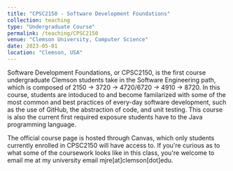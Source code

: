 ```yaml
---
title: "CPSC2150 - Software Development Foundations"
collection: teaching
type: "Undergraduate Course"
permalink: /teaching/CPSC2150
venue: "Clemson University, Computer Science"
date: 2023-05-01
location: "Clemson, USA"
---
```


Software Development Foundations, or CPSC2150, is the first course undergraduate Clemson students take in the Software Engineering path, which is composed of 2150 -> 3720 -> 4720/6720 -> 4910 -> 8720. In this course, students are intoduced to and become familarized with some of the most common and best practices of every-day software development, such as the use of GitHub, the abstraction of code, and unit testing. This course is also the current first required exposure students have to the Java programming language.

The official course page is hosted through Canvas, which only students currently enrolled in CPSC2150 will have access to. If you're curious as to what some of the coursework looks like in this class, you're welcome to email me at my university email mjre[at]clemson[dot]edu. 
